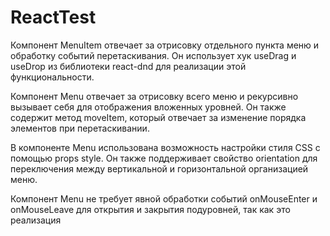 # ReactTest

Компонент MenuItem отвечает за отрисовку отдельного пункта меню и обработку событий перетаскивания. Он использует хук useDrag и useDrop из библиотеки react-dnd для реализации этой функциональности.

Компонент Menu отвечает за отрисовку всего меню и рекурсивно вызывает себя для отображения вложенных уровней. Он также содержит метод moveItem, который отвечает за изменение порядка элементов при перетаскивании.

В компоненте Menu использована возможность настройки стиля CSS с помощью props style. Он также поддерживает свойство orientation для переключения между вертикальной и горизонтальной организацией меню.

Компонент Menu не требует явной обработки событий onMouseEnter и onMouseLeave для открытия и закрытия подуровней, так как это реализация
